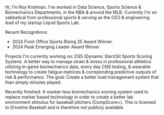 Hi, I’m Roy Krishnan. I've worked in Data Science, Sports Science & Biomechanics Departments, in the NBA & around the MLB. 
Currently I'm on sabbatical from professional sports & serving as the CEO & engineering lead of my startup Liquid Sports Lab.  

Recent Recognitions: 
- 2024 Front Office Sports Rising 25 Award Winner. 
- 2024 Peak Emerging Leader Award Winner 

Projects I'm currently working on: 
DS5 (Dynamic Start/Sit Sports Scoring System). 
A better way to manage strain & stress in professional athletics utilizing in-game biomechanics data, every day CNS testing, & wearable technology to create fatigue matrices & correponding predictive outputs of risk & performance.
The goal: Create a better load management system that than simply minutes played.

Recently finished:
A marker-less biomechanics scoring system used to replace marker based technology in order to create a better lab environment stimulus for baseball pitchers (CompScore+).
This is licensed to Driveline Baseball and is therefore not publicly available. 

